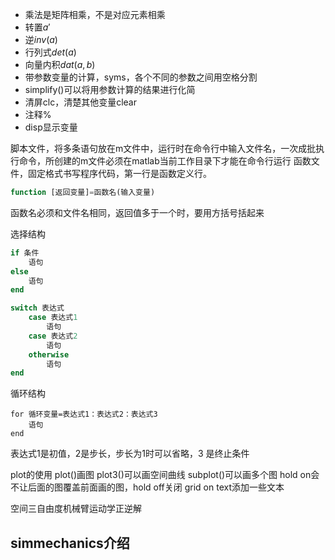 - 乘法是矩阵相乘，不是对应元素相乘
- 转置$a'$
- 逆$inv(a)$
- 行列式$det(a)$
- 向量内积$dat(a, b)$
- 带参数变量的计算，syms，各个不同的参数之间用空格分割
- simplify()可以将用参数计算的结果进行化简
- 清屏clc，清楚其他变量clear
- 注释%
- disp显示变量

脚本文件，将多条语句放在m文件中，运行时在命令行中输入文件名，一次成批执行命令，所创建的m文件必须在matlab当前工作目录下才能在命令行运行
函数文件，固定格式书写程序代码，第一行是函数定义行。
``` matlab
function [返回变量]=函数名(输入变量)
```
函数名必须和文件名相同，返回值多于一个时，要用方括号括起来

选择结构
``` matlab
if 条件
    语句
else
    语句
end
```
``` matlab
switch 表达式
    case 表达式1
        语句
    case 表达式2
        语句
    otherwise
        语句
end
```

循环结构
```
for 循环变量=表达式1：表达式2：表达式3
    语句
end
```
表达式1是初值，2是步长，步长为1时可以省略，3
是终止条件

plot的使用
plot()画图
plot3()可以画空间曲线
subplot()可以画多个图
hold on会不让后面的图覆盖前面画的图，hold off关闭
grid on
text添加一些文本

空间三自由度机械臂运动学正逆解

## simmechanics介绍